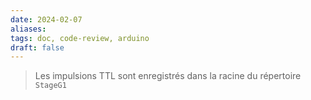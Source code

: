 ```yaml
---
date: 2024-02-07
aliases: 
tags: doc, code-review, arduino
draft: false
---
```


> Les impulsions TTL sont enregistrés dans la racine du répertoire `StageG1`